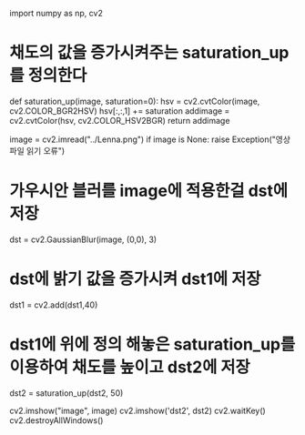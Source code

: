 import numpy as np, cv2

# 채도의 값을 증가시켜주는 saturation_up를 정의한다

def saturation_up(image, saturation=0):
hsv = cv2.cvtColor(image, cv2.COLOR_BGR2HSV)
hsv[:,:,1] += saturation
addimage = cv2.cvtColor(hsv, cv2.COLOR_HSV2BGR)
return addimage

image = cv2.imread("../Lenna.png")
if image is None: raise Exception("영상 파일 읽기 오류")

# 가우시안 블러를 image에 적용한걸 dst에 저장

dst = cv2.GaussianBlur(image, (0,0), 3)

# dst에 밝기 값을 증가시켜 dst1에 저장

dst1 = cv2.add(dst1,40)

# dst1에 위에 정의 해놓은 saturation_up를 이용하여 채도를 높이고 dst2에 저장

dst2 = saturation_up(dst2, 50)

cv2.imshow("image", image)
cv2.imshow('dst2', dst2)
cv2.waitKey()
cv2.destroyAllWindows()